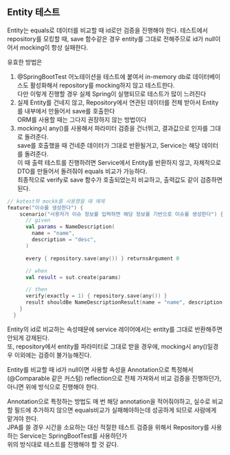 ## Entity 테스트

Entity는 equals로 데이터를 비교할 때 id로만 검증을 진행해야 한다.
테스트에서 repository를 모킹할 때, save 함수같은 경우 entity를 그대로 전해주므로 id가 null이어서 mocking이 항상 실패한다.

유효한 방법은
1. @SpringBootTest 어노테이션을 테스트에 붙여서 in-memory db로 데이터베이스도 활성화해서 repository를 mocking하지 않고 테스트한다.<br/> 
다만 이렇게 진행할 경우 실제 Spring이 실행되므로 테스트가 많이 느려진다
2. 실제 Entity를 건네지 않고, Repository에서 연관된 데이터를 전체 받아서 Entity를 내부에서 만들어서 save를 호출한다<br/>
ORM를 사용할 때는 그다지 권장하지 않는 방법이다
3. mocking시 any()를 사용해서 파라미터 검증을 건너뛰고, 결과값으로 인자를 그대로 돌려준다.<br/>
save를 호출했을 때 건네준 데이터가 그대로 반환될거고, Service는 해당 데이터를 돌려준다.<br/>
이 때 출력 테스트를 진행하려면 Service에서 Entity를 반환하지 않고, 자체적으로 DTO를 만들어서 돌려줘야 equals 비교가 가능하다.<br/>
최종적으로 verify로 save 함수가 호출되었는지 비교하고, 출력값도 같이 검증하면 된다.

```kotlin
// kotest와 mockk를 사용했을 때 예제
feature("이슈를 생성한다") {
    scenario("사용자가 이슈 정보를 입력하면 해당 정보를 기반으로 이슈를 생성한다") {
      // given
      val params = NameDescription(
        name = "name",
        description = "desc",
      )

      every { repository.save(any()) } returnsArgument 0

      // when
      val result = sut.create(params)

      // then
      verify(exactly = 1) { repository.save(any()) }
      result shouldBe NameDescriptionResult(name = "name", description = "desc")
    }
  }
```

Entity의 id로 비교하는 속성때문에 service 레이어에서는 entity를 그대로 반환해주면 안되게 강제된다.<br/>
또, repository에서 entity를 파라미터로 그대로 받을 경우에, mocking시 any()일경우 이외에는 검증이 불가능해진다.<br/>

Entity를 비교할 때 id가 null이면 사용할 속성을 Annotation으로 특정해서 (@Comparable 같은 커스텀) reflection으로 전체 가져와서 비교 검증을 진행하던가,<br/>
아니면 위에 방식으로 진행해야 한다.

Annotation으로 특정하는 방법도 매 번 해당 annotation을 적어줘야하고, 실수로 비교할 필드에 추가하지 않으면 equals비교가 실패해야하는데 성공하게 되므로 사람에게 맡겨야 한다.<br/>
JPA를 쓸 경우 시간을 소요하는 대신 적절한 테스트 검증을 위해서 Repository를 사용하는 Service는 SpringBootTest를 사용하던가<br/>
위의 방식대로 테스트를 진행해야 할 것 같다.
